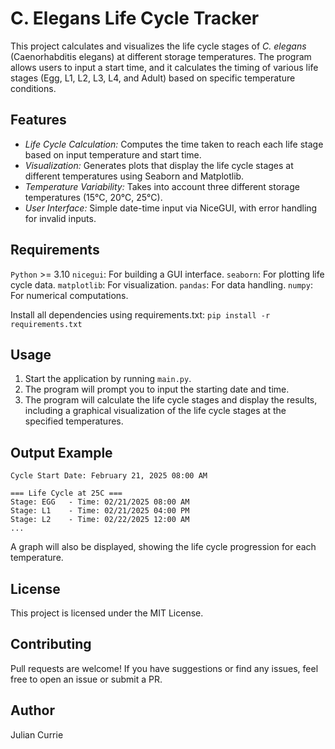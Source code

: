 # C. Elegans Life Cycle Tracker

This project calculates and visualizes the life cycle stages of _C. elegans_ (Caenorhabditis elegans) at different storage temperatures. The program allows users to input a start time, and it calculates the timing of various life stages (Egg, L1, L2, L3, L4, and Adult) based on specific temperature conditions.

## Features

- _Life Cycle Calculation:_ Computes the time taken to reach each life stage based on input temperature and start time.
- _Visualization:_ Generates plots that display the life cycle stages at different temperatures using Seaborn and Matplotlib.
- _Temperature Variability:_ Takes into account three different storage temperatures (15°C, 20°C, 25°C).
- _User Interface:_ Simple date-time input via NiceGUI, with error handling for invalid inputs.

## Requirements

`Python` >= 3.10
`nicegui`: For building a GUI interface.
`seaborn`: For plotting life cycle data.
`matplotlib`: For visualization.
`pandas`: For data handling.
`numpy`: For numerical computations.

Install all dependencies using requirements.txt:
`pip install -r requirements.txt`

## Usage

1. Start the application by running `main.py`.
2. The program will prompt you to input the starting date and time.
3. The program will calculate the life cycle stages and display the results, including a graphical visualization of the life cycle stages at the specified temperatures.

## Output Example

```
Cycle Start Date: February 21, 2025 08:00 AM

=== Life Cycle at 25C ===
Stage: EGG   - Time: 02/21/2025 08:00 AM
Stage: L1    - Time: 02/21/2025 04:00 PM
Stage: L2    - Time: 02/22/2025 12:00 AM
...
```

A graph will also be displayed, showing the life cycle progression for each temperature.

## License

This project is licensed under the MIT License.

## Contributing

Pull requests are welcome! If you have suggestions or find any issues, feel free to open an issue or submit a PR.

## Author

Julian Currie
